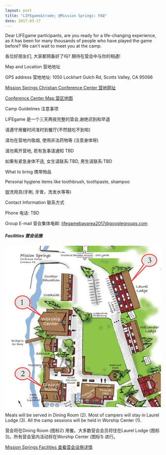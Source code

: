```yaml
---
layout: post
title: "LIFEgame&trade; @Mission Springs: FAQ"
date: 2017-03-17
---
```


Dear LIFEgame participants, are you ready for a life-changing experience, as it has been for many thousands of people who have played the game before? We can't wait to meet you at the camp.

各位好朋友们, 大家都预备好了吗? 期待在营会中与你的相遇!

<div class="divider"></div>
<div class="section">
  <div class="row">
    <div class="col s12 m6">
      <div class="card blue-grey darken-1">
        <div class="card-content white-text">
          <span class="card-title">Map and Location 营地地址</span>
          <p>GPS address 营地地址: 1050 Lockhart Gulch Rd, Scotts Valley, CA 95066</p>
          <p><a href="http://www.missionsprings.com/">Mission Springs Christian Conference Center 营地网址</a></p>
          <p><a href="http://www.missionsprings.com/sites/default/files/MSFlatsmap_trailmap_combined.pdf">Conference Center Map 营区地图</a></p>
        </div>
      </div>
    </div>
    <div class="col s12 m6">
      <div class="card blue-grey darken-1">
        <div class="card-content white-text">
          <span class="card-title">Camp Guidelines 注意事项</span>
          <p>LIFEgame 是一个三天两夜完整的营会,谢绝迟到和早退</p>
          <p>请遵守用餐时间准时到餐厅(不然就吃不到啦)</p>
          <p>请勿在营地内吸烟, 使用非法药物等 (注意身体呀)</p>
          <p>请勿离开营地, 若有急事请通知 TBD</p>
          <p>如果有紧急身体不适, 女生请联系:TBD, 男生请联系:TBD</p>
        </div>
      </div>
    </div>
  </div>
</div>
<div class="section">
  <div class="row">
    <div class="col s12 m6">
      <div class="card blue-grey darken-1">
        <div class="card-content white-text">
          <span class="card-title">What to bring 携带物品</span>
          <p>Personal hygiene items like toothbrush, toothpaste, shampoo</p>
          <p>盥洗用具(牙刷, 牙膏，洗发水等等)</p>
        </div>
      </div>
    </div>
    <div class="col s12 m6">
      <div class="card blue-grey darken-1">
        <div class="card-content white-text">
          <span class="card-title">Contact Information 联系方式</span>
          <p>Phone 电话: TBD</p>
          <p>Group E-mail 营会集体电邮: <a href="mailto:lifegamebayarea2017@googlegroups.com">lifegamebayarea2017@googlegroups.com</a></p>
        </div>
      </div>
    </div>
  </div>
</div>

<div class="divider"></div>
<div class="section">
  <h5>Facilities 营会设施</h5>
  <div class="row">
    <div class="col s12 m6">
      <div class="card">
        <div class="card-image">
          <img src="/blog/MS-FacilityMap.png">
        </div>
        <div class="card-content">
          <p>Meals will be served in Dining Room (2). Most of campers will stay in Laurel Lodge (3). All the camp sessions will be held in Worship Center (1).</p>
          <p>营会将在Dining Room (图标2) 用餐。大多数营会会员将住在Laurel Lodge (图标3)。所有营会室内活动将在Worship Center (图标1) 进行。</p>
        </div>
        <div class="card-action">
          <a href="http://www.missionsprings.com/facilities">Mission Springs Facilities 查看营会设施详情</a>
        </div>
      </div>
    </div>
  </div>
</div>
